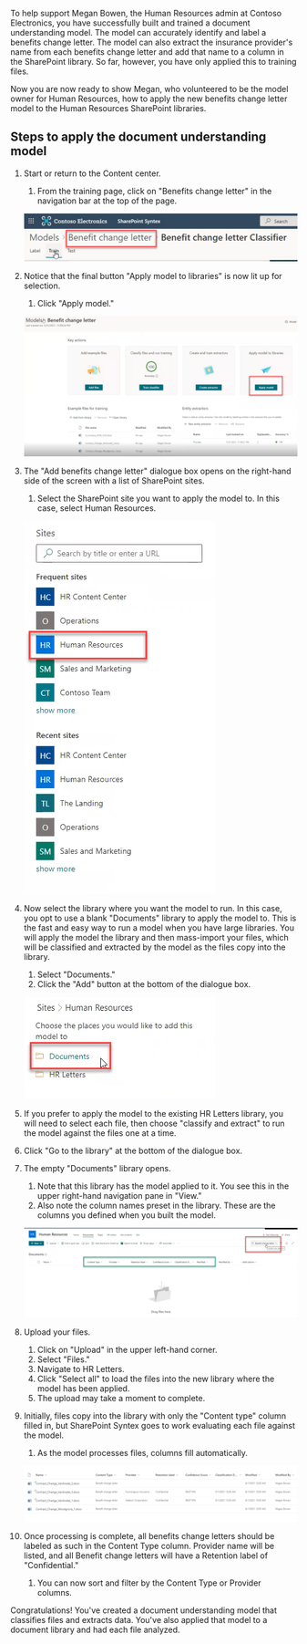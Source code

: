 To help support Megan Bowen, the Human Resources admin at Contoso Electronics, you have successfully built and trained a document understanding model. The model can accurately identify and label a benefits change letter. The model can also extract the insurance provider's name from each benefits change letter and add that name to a column in the SharePoint library. So far, however, you have only applied this to training files.

Now you are now ready to show Megan, who volunteered to be the model owner for Human Resources, how to apply the new benefits change letter model to the Human Resources SharePoint libraries.

## Steps to apply the document understanding model  

1. Start or return to the Content center.
   1. From the training page, click on "Benefits change letter" in the navigation bar at the top of the page.

    ![Graphical user interface, application](../media/image060.png)

1. Notice that the final button "Apply model to libraries" is now lit up for selection.
   1. Click "Apply model."

    ![Graphical user interface, application, website, Teams](../media/image061.png)

1. The "Add benefits change letter" dialogue box opens on the right-hand side of the screen with a list of SharePoint sites.
   1. Select the SharePoint site you want to apply the model to. In this case, select Human Resources.

    ![Graphical user interface, application](../media/image063.png)

1. Now select the library where you want the model to run. In this case, you opt to use a blank "Documents" library to apply the model to. This is the fast and easy way to run a model when you have large libraries. You will apply the model the library and then mass-import your files, which will be classified and extracted by the model as the files copy into the library.
   1. Select "Documents."
   1. Click the "Add" button at the bottom of the dialogue box.

    ![Graphical user interface, application, Word](../media/image065.png)

1. If you prefer to apply the model to the existing HR Letters library, you will need to select each file, then choose "classify and extract" to run the model against the files one at a time.
1. Click "Go to the library" at the bottom of the dialogue box.
1. The empty "Documents" library opens.
   1. Note that this library has the model applied to it. You see this in the upper right-hand navigation pane in "View."
   1. Also note the column names preset in the library. These are the columns you defined when you built the model.

    ![Graphical user interface, text, application, email](../media/image067.png)

1. Upload your files.
   1. Click on "Upload" in the upper left-hand corner.
   1. Select "Files."
   1. Navigate to HR Letters.
   1. Click "Select all" to load the files into the new library where the model has been applied.
   1. The upload may take a moment to complete.
1. Initially, files copy into the library with only the "Content type" column filled in, but SharePoint Syntex goes to work evaluating each file against the model.
   1. As the model processes files, columns fill automatically.

    ![Graphical user interface, application](../media/image069.png)

1. Once processing is complete, all benefits change letters should be labeled as such in the Content Type column. Provider name will be listed, and all Benefit change letters will have a Retention label of "Confidential."
   1. You can now sort and filter by the Content Type or Provider columns.

Congratulations! You've created a document understanding model that classifies files and extracts data. You've also applied that model to a document library and had each file analyzed.
